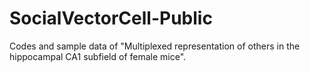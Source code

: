 # SocialVectorCell-Public
 Codes and sample data of "Multiplexed representation of others in the hippocampal CA1 subfield of female mice".
